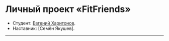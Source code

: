 # Личный проект «FitFriends»

* Студент: [Евгений Харитонов](https://up.htmlacademy.ru/nodejs-2/2/user/1931709).
* Наставник: [Семён Якушев].

---